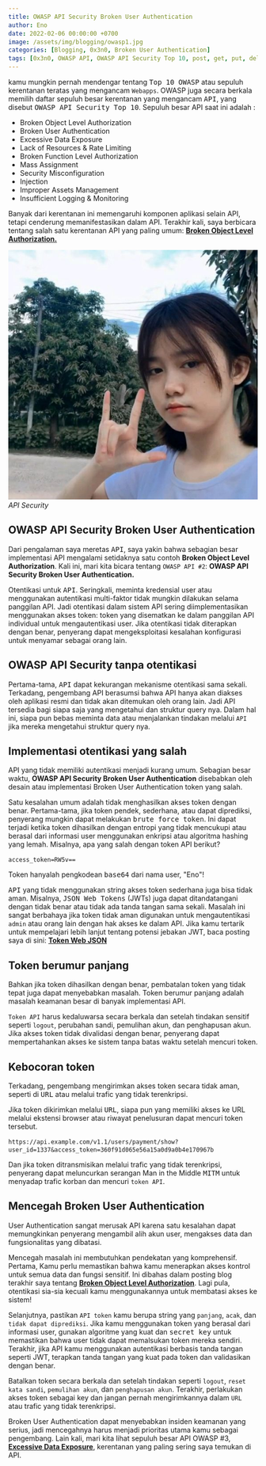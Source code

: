 ```yaml
---
title: OWASP API Security Broken User Authentication
author: Eno
date: 2022-02-06 00:00:00 +0700
image: /assets/img/blogging/owasp1.jpg
categories: [Blogging, 0x3n0, Broken User Authentication]
tags: [0x3n0, OWASP API, OWASP API Security Top 10, post, get, put, delete, server API, CLient API, Graphql API, JWT, Broken User Authentication, OWASP API Security, API Security]
---
```


kamu mungkin pernah mendengar tentang <kbd>Top 10 OWASP</kbd> atau sepuluh kerentanan teratas yang mengancam `Webapps`. OWASP juga secara berkala memilih daftar sepuluh besar kerentanan yang mengancam <kbd>API</kbd>, yang disebut <kbd>OWASP API Security Top 10</kbd>. Sepuluh besar API saat ini adalah :

- Broken Object Level Authorization 
- Broken User Authentication
- Excessive Data Exposure
- Lack of Resources & Rate Limiting
- Broken Function Level Authorization
- Mass Assignment
- Security Misconfiguration 
- Injection
- Improper Assets Management
- Insufficient Logging & Monitoring

Banyak dari kerentanan ini memengaruhi komponen aplikasi selain API, tetapi cenderung memanifestasikan dalam API. Terakhir kali, saya berbicara tentang salah satu kerentanan API yang paling umum: [**Broken Object Level Authorization.**](https://0x3n0.github.io/Object-Level-Authorization/)

![img-description](/assets/img/blogging/owasp1.jpg)_API Security_

## OWASP API Security Broken User Authentication

Dari pengalaman saya meretas <kbd>API</kbd>, saya yakin bahwa sebagian besar implementasi API mengalami setidaknya satu contoh **Broken Object Level Authorization**. Kali ini, mari kita bicara tentang `OWASP API #2`: **OWASP API Security Broken User Authentication.**

Otentikasi untuk <kbd>API</kbd>. Seringkali, meminta kredensial user atau menggunakan autentikasi multi-faktor tidak mungkin dilakukan selama panggilan API. Jadi otentikasi dalam sistem API sering diimplementasikan menggunakan akses token: token yang disematkan ke dalam panggilan API individual untuk mengautentikasi user. Jika otentikasi tidak diterapkan dengan benar, penyerang dapat mengeksploitasi kesalahan konfigurasi untuk menyamar sebagai orang lain.

## OWASP API Security tanpa otentikasi

Pertama-tama, <kbd>API</kbd> dapat kekurangan mekanisme otentikasi sama sekali. Terkadang, pengembang API berasumsi bahwa API hanya akan diakses oleh aplikasi resmi dan tidak akan ditemukan oleh orang lain. Jadi API tersedia bagi siapa saja yang mengetahui dan struktur query nya. Dalam hal ini, siapa pun bebas meminta data atau menjalankan tindakan melalui `API` jika mereka mengetahui struktur query nya.

## Implementasi otentikasi yang salah

API yang tidak memiliki autentikasi menjadi kurang umum. Sebagian besar waktu, **OWASP API Security Broken User Authentication** disebabkan oleh desain atau implementasi Broken User Authentication token yang salah.

Satu kesalahan umum adalah tidak menghasilkan akses token dengan benar. Pertama-tama, jika token pendek, sederhana, atau dapat diprediksi, penyerang mungkin dapat melakukan <kbd>brute force token</kbd>. Ini dapat terjadi ketika token dihasilkan dengan entropi yang tidak mencukupi atau berasal dari informasi user menggunakan enkripsi atau algoritma hashing yang lemah. Misalnya, apa yang salah dengan token API berikut?

```
access_token=RW5v==
```

Token hanyalah pengkodean <kbd>base64</kbd> dari nama user, "Eno"!

<kbd>API</kbd> yang tidak menggunakan string akses token sederhana juga bisa tidak aman. Misalnya, <kbd>JSON Web Tokens</kbd> (JWTs) juga dapat ditandatangani dengan tidak benar atau tidak ada tanda tangan sama sekali. Masalah ini sangat berbahaya jika token tidak aman digunakan untuk mengautentikasi `admin` atau orang lain dengan hak akses ke dalam API. Jika kamu tertarik untuk mempelajari lebih lanjut tentang potensi jebakan JWT, baca posting saya di sini: [**Token Web JSON**](https://0x3n0.github.io)

## Token berumur panjang

Bahkan jika token dihasilkan dengan benar, pembatalan token yang tidak tepat juga dapat menyebabkan masalah. Token berumur panjang adalah masalah keamanan besar di banyak implementasi API.

`Token API` harus kedaluwarsa secara berkala dan setelah tindakan sensitif seperti `logout`, perubahan sandi, pemulihan akun, dan penghapusan akun. Jika akses token tidak divalidasi dengan benar, penyerang dapat mempertahankan akses ke sistem tanpa batas waktu setelah mencuri token.

## Kebocoran token

Terkadang, pengembang mengirimkan akses token secara tidak aman, seperti di <kbd>URL</kbd> atau melalui trafic yang tidak terenkripsi.

Jika token dikirimkan melalui <kbd>URL</kbd>, siapa pun yang memiliki akses ke URL melalui ekstensi browser atau riwayat penelusuran dapat mencuri token tersebut.

```
https://api.example.com/v1.1/users/payment/show?user_id=1337&access_token=360f91d065e56a15a0d9a0b4e170967b
```

Dan jika token ditransmisikan melalui trafic yang tidak terenkripsi, penyerang dapat meluncurkan serangan Man in the Middle <kbd>MITM</kbd> untuk menyadap trafic korban dan mencuri `token API`.

## Mencegah Broken User Authentication

User Authentication sangat merusak API karena satu kesalahan dapat memungkinkan penyerang mengambil alih akun user, mengakses data dan fungsionalitas yang dibatasi.

Mencegah masalah ini membutuhkan pendekatan yang komprehensif. Pertama, Kamu perlu memastikan bahwa kamu menerapkan akses kontrol untuk semua data dan fungsi sensitif. Ini dibahas dalam posting blog terakhir saya tentang [**Broken Object Level Authorization**](hhttps://0x3n0.github.io/Object-Level-Authorization). Lagi pula, otentikasi sia-sia kecuali kamu menggunakannya untuk membatasi akses ke sistem!

Selanjutnya, pastikan `API token` kamu berupa string yang `panjang`, `acak`, dan `tidak dapat diprediksi`. Jika kamu menggunakan token yang berasal dari informasi user, gunakan algoritme yang kuat dan <kbd>secret key</kbd> untuk memastikan bahwa user tidak dapat memalsukan token mereka sendiri. Terakhir, jika API kamu menggunakan autentikasi berbasis tanda tangan seperti JWT, terapkan tanda tangan yang kuat pada token dan validasikan dengan benar.

Batalkan token secara berkala dan setelah tindakan seperti `logout`, `reset kata sandi`, `pemulihan akun`, dan `penghapusan akun`. Terakhir, perlakukan akses token sebagai key dan jangan pernah mengirimkannya dalam `URL` atau trafic yang tidak terenkripsi.

Broken User Authentication dapat menyebabkan insiden keamanan yang serius, jadi mencegahnya harus menjadi prioritas utama kamu sebagai pengembang. Lain kali, mari kita lihat sepuluh besar API OWASP #3, [**Excessive Data Exposure**](https://0x3n0.github.io/Excessive-Data-Exposure/), kerentanan yang paling sering saya temukan di API.
